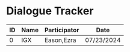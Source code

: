 # Dialogue Tracker

|ID|Name|Participator|Date|
|-|-|-|-|
|0|IGX|Eason,Ezra|07/23/2024|

[0]: dialogue-00000.md
[1]: dialogue-00001.md
